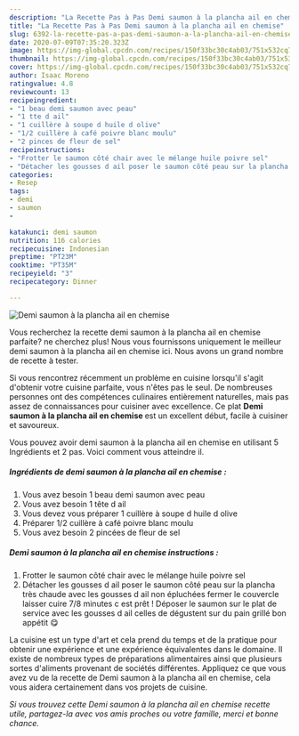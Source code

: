 ```yaml
---
description: "La Recette Pas à Pas Demi saumon à la plancha ail en chemise"
title: "La Recette Pas à Pas Demi saumon à la plancha ail en chemise"
slug: 6392-la-recette-pas-a-pas-demi-saumon-a-la-plancha-ail-en-chemise
date: 2020-07-09T07:35:20.323Z
image: https://img-global.cpcdn.com/recipes/150f33bc30c4ab03/751x532cq70/demi-saumon-a-la-plancha-ail-en-chemise-photo-principale-de-la-recette.jpg
thumbnail: https://img-global.cpcdn.com/recipes/150f33bc30c4ab03/751x532cq70/demi-saumon-a-la-plancha-ail-en-chemise-photo-principale-de-la-recette.jpg
cover: https://img-global.cpcdn.com/recipes/150f33bc30c4ab03/751x532cq70/demi-saumon-a-la-plancha-ail-en-chemise-photo-principale-de-la-recette.jpg
author: Isaac Moreno
ratingvalue: 4.8
reviewcount: 13
recipeingredient:
- "1 beau demi saumon avec peau"
- "1 tte d ail"
- "1 cuillère à soupe d huile d olive"
- "1/2 cuillère à café poivre blanc moulu"
- "2 pinces de fleur de sel"
recipeinstructions:
- "Frotter le saumon côté chair avec le mélange huile poivre sel"
- "Détacher les gousses d ail poser le saumon côté peau sur la plancha très chaude avec les gousses d ail non épluchées fermer le couvercle laisser cuire 7/8 minutes c est prêt ! Déposer le saumon sur le plat de service avec les gousses d ail celles de dégustent sur du pain grillé bon appétit 😋"
categories:
- Resep
tags:
- demi
- saumon
- 

katakunci: demi saumon  
nutrition: 116 calories
recipecuisine: Indonesian
preptime: "PT23M"
cooktime: "PT35M"
recipeyield: "3"
recipecategory: Dinner

---
```



![Demi saumon à la plancha ail en chemise](https://img-global.cpcdn.com/recipes/150f33bc30c4ab03/751x532cq70/demi-saumon-a-la-plancha-ail-en-chemise-photo-principale-de-la-recette.jpg)

Vous recherchez la recette demi saumon à la plancha ail en chemise parfaite? ne cherchez plus! Nous vous fournissons uniquement le meilleur demi saumon à la plancha ail en chemise ici. Nous avons un grand nombre de recette à tester.

Si vous rencontrez récemment un problème en cuisine lorsqu'il s'agit d'obtenir votre cuisine parfaite, vous n'êtes pas le seul. De nombreuses personnes ont des compétences culinaires entièrement naturelles, mais pas assez de connaissances pour cuisiner avec excellence. Ce plat <strong> Demi saumon à la plancha ail en chemise </strong> est un excellent début, facile à cuisiner et savoureux.

<!--inarticleads1-->

Vous pouvez avoir demi saumon à la plancha ail en chemise en utilisant 5 Ingrédients et 2 pas. Voici comment vous atteindre il.

##### Ingrédients de demi saumon à la plancha ail en chemise :

1. Vous avez besoin 1 beau demi saumon avec peau
1. Vous avez besoin 1 tête d ail
1. Vous devez vous préparer 1 cuillère à soupe d huile d olive
1. Préparer 1/2 cuillère à café poivre blanc moulu
1. Vous avez besoin 2 pincées de fleur de sel




<!--inarticleads2-->

##### Demi saumon à la plancha ail en chemise instructions :

1. Frotter le saumon côté chair avec le mélange huile poivre sel
1. Détacher les gousses d ail poser le saumon côté peau sur la plancha très chaude avec les gousses d ail non épluchées fermer le couvercle laisser cuire 7/8 minutes c est prêt ! Déposer le saumon sur le plat de service avec les gousses d ail celles de dégustent sur du pain grillé bon appétit 😋




<!--inarticleads1-->

<p>
La cuisine est un type d'art et cela prend du temps et de la pratique pour obtenir une expérience et une expérience équivalentes dans le domaine. Il existe de nombreux types de préparations alimentaires ainsi que plusieurs sortes d'aliments provenant de sociétés différentes. Appliquez ce que vous avez vu de la recette de Demi saumon à la plancha ail en chemise, cela vous aidera certainement dans vos projets de cuisine.
</p>

<p>
<i>Si vous trouvez cette Demi saumon à la plancha ail en chemise recette utile, partagez-la avec vos amis proches ou votre famille, merci et bonne chance.</i>
</p>
